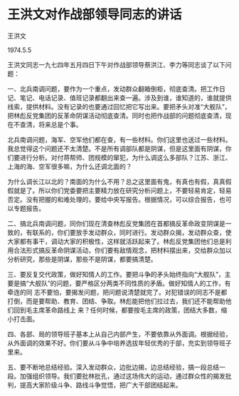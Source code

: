 # 王洪文对作战部领导同志的讲话

王洪文

1974.5.5

王洪文同志一九七四年五月四日下午对作战部领导蔡洪江、李力等同志谈了以下问题：

一、北兵南调问题，要作为一个重点，发动群众翻箱倒柜，彻底查清。把工作日记、笔记、电话记录、值班记录都翻出来查一遍。涉及到谁，谁知道的，谁就提供线索，提供材料。没有记录的也要通过回忆把它写出来。要把矛头对准“大舰队”，把林彪反党集团的反革命阴谋活动彻底查清。同时也把作战部的问题彻底查清，现在不查清，将来总是个事。

北兵南调问题，海军、空军他们都在查，有一些材料。你们这里也送过一些材料。我总觉得这个问题还不太清楚。不是所有调部队都是阴谋，但是这里面有阴谋，你们要进行分析。对付蒋帮师、团规模的窜犯，为什么调这么多部队？江苏、浙江、上海的海、空军很多嘛，为什么还调北面的？

为什么调长江以北的？南面的为什么不用？总之这里面有鬼，有真也有假，真真假假就是了。所以你们党委要把主要精力放在研究分析问题上，不要轻易肯定，轻易否定。没有把握的和难处理的，要给中央写报告。根据情况，可以综合报告，也可以专题报告。

二、搞北兵南调问题，同你们现在清查林彪反党集团在首都搞反革命政变阴谋是一致的，有联系的，你们要放手发动群众，同时进行。发动群众揭，发动群众查，使大家都有事干，调动大家的积极性，这样就活跃起来了。林彪反党集团他们总是利用合法形式搞反革命阴谋活动，你们要有敌情观念，把材料摆出来，交给群众加以分析研究，那些是阴谋，那些不是阴谋，都要搞清楚。

三、要反复交代政策，做好知情人的工作。要把斗争的矛头始终指向“大舰队”，主要是搞“大舰队”的问题，要严格区分两类不同性质的矛盾。做好知情人的工作，有牵连的同
志不要怕，要揭发问题，把问题说清楚就完了。对犯错误的同志不是都打倒，而是要帮助、教育、团结、争取。林彪能把他们拉过去，我们还不能帮助他们回到毛主席革命路线上
来？任何时候，都要按毛主席的政策，团结大多数，缩小打击面。

四、各部、局的领导班子基本上从自己内部产生，不要依靠从外面调。根据经验，从外面调的效果不好。你们要从斗争中培养选拔年轻优秀的于部，充实到领导班子里来。

五、要不断地总结经验。深入发动群众，边批边揭，边总结经验，搞一段总结一段。加强组织领导。我们要批林批孔，通过这场伟大的运动，通过群众性的揭发批判，提高大家阶级斗争、路线斗争觉悟，把广大干部团结起来。